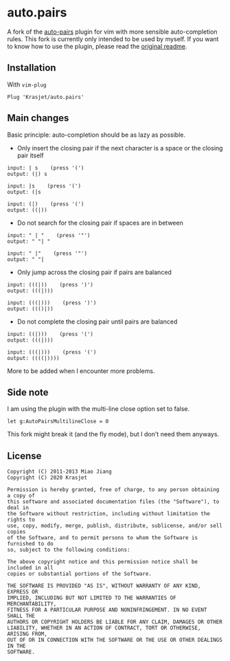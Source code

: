 # auto.pairs

A fork of the [auto-pairs](https://github.com/jiangmiao/auto-pairs) plugin for vim with more sensible auto-completion rules. This fork is currently only intended to be used by myself. If you want to know how to use the plugin, please read the [original readme](https://github.com/jiangmiao/auto-pairs).

## Installation

With `vim-plug`

```vim
Plug 'Krasjet/auto.pairs'
```

## Main changes

Basic principle: auto-completion should be as lazy as possible.

- Only insert the closing pair if the next character is a space or the closing pair itself
```
input: | s    (press '(')
output: (|) s

input: |s    (press '(')
output: (|s

input: (|)    (press '(')
output: ((|))
```

- Do not search for the closing pair if spaces are in between
```
input: " | "    (press '"')
output: " "| "

input: " |"    (press '"')
output: " "|
```

- Only jump across the closing pair if pairs are balanced
```
input: (((|))    (press ')')
output: (((|)))

input: (((|)))    (press ')')
output: ((()|))
```

- Do not complete the closing pair until pairs are balanced
```
input: ((|)))    (press '(')
output: (((|)))

input: (((|)))    (press '(')
output: ((((|))))
```

More to be added when I encounter more problems.

## Side note

I am using the plugin with the multi-line close option set to false.

```vim
let g:AutoPairsMultilineClose = 0
```

This fork might break it (and the fly mode), but I don't need them anyways.

## License

```
Copyright (C) 2011-2013 Miao Jiang
Copyright (C) 2020 Krasjet

Permission is hereby granted, free of charge, to any person obtaining a copy of
this software and associated documentation files (the "Software"), to deal in
the Software without restriction, including without limitation the rights to
use, copy, modify, merge, publish, distribute, sublicense, and/or sell copies
of the Software, and to permit persons to whom the Software is furnished to do
so, subject to the following conditions:

The above copyright notice and this permission notice shall be included in all
copies or substantial portions of the Software.

THE SOFTWARE IS PROVIDED "AS IS", WITHOUT WARRANTY OF ANY KIND, EXPRESS OR
IMPLIED, INCLUDING BUT NOT LIMITED TO THE WARRANTIES OF MERCHANTABILITY,
FITNESS FOR A PARTICULAR PURPOSE AND NONINFRINGEMENT. IN NO EVENT SHALL THE
AUTHORS OR COPYRIGHT HOLDERS BE LIABLE FOR ANY CLAIM, DAMAGES OR OTHER
LIABILITY, WHETHER IN AN ACTION OF CONTRACT, TORT OR OTHERWISE, ARISING FROM,
OUT OF OR IN CONNECTION WITH THE SOFTWARE OR THE USE OR OTHER DEALINGS IN THE
SOFTWARE.
```
